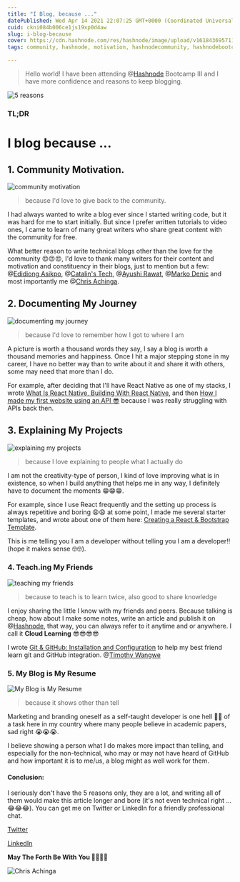 ```yaml
---
title: "I Blog, because ..."
datePublished: Wed Apr 14 2021 22:07:25 GMT+0000 (Coordinated Universal Time)
cuid: ckni084b006ce1js19xp0d4aw
slug: i-blog-because
cover: https://cdn.hashnode.com/res/hashnode/image/upload/v1618436957116/G-UXldF_0.png
tags: community, hashnode, motivation, hashnodecommunity, hashnodebootcamp

---
```


>Hello world! I have been attending @[Hashnode](@hashnode) Bootcamp III and I have more confidence and reasons to keep blogging.


![5 reasons](https://cdn.hashnode.com/res/hashnode/image/upload/v1618437603915/9WlbdEf4r.png)

### TL;DR 

# I blog because ...

## 1. Community Motivation.


![community motivation](https://cdn.hashnode.com/res/hashnode/image/upload/v1618437645906/0OaI-MxQo.png)

>because I'd love to give back to the community.

I had always wanted to write a blog ever since I started writing code, but it was hard for me to start initially. But since I prefer written tutorials to video ones, I came to learn of many great writers who share great content with the community for free.

What better reason to write technical blogs other than the love for the community 😍😍😍, I'd love to thank many writers for their content and motivation and constituency in their blogs, just to mention but a few: @[Edidiong Asikpo](@didicodes), @[Catalin's Tech](@Catalinpit), @[Ayushi Rawat](@ayushi7rawat), @[Marko Denic](@denic) and most importantly me @[Chris Achinga](@chrisdevcode).

## 2. Documenting My Journey

![documenting my journey](https://cdn.hashnode.com/res/hashnode/image/upload/v1618437725249/uHV5dHHLX.png)

>because I'd love to remember how I got to where I am

A picture is worth a thousand words they say, I say a blog is worth a thousand memories and happiness. Once I hit a major stepping stone in my career, I have no better way than to write about it and share it with others, some may need that more than I do. 

For example, after deciding that I'll have React Native as one of my stacks, I wrote [What Is React Native, Building With React Native](https://chrisdev.hashnode.dev/what-is-react-native-building-with-react-native), and then [How I made my first website using an API 😎](https://chrisdev.hashnode.dev/how-i-made-my-first-website-using-an-api) because I was really struggling with APIs back then.

## 3. Explaining My Projects

![explaining my projects](https://cdn.hashnode.com/res/hashnode/image/upload/v1618437765685/CXG5cbRf0.png)

>because I love explaining to people what I actually do

I am not the creativity-type of person, I kind of love improving what is in existence, so when I build anything that helps me in any way, I definitely have to document the moments 😁😁😁.

For example, since I use React frequently and the setting up process is always repetitive and boring 😩😩 at some point, I made me several starter templates, and wrote about one of them here: [Creating a React & Bootstrap Template](https://chrisdev.hashnode.dev/creating-a-react-and-bootstrap-template). 

This is me telling you I am a developer without telling you I am a developer!! (hope it makes sense 🤓🤓).

### 4. Teach.ing My Friends

![teaching my friends](https://cdn.hashnode.com/res/hashnode/image/upload/v1618437816599/jieCujB58.png)

>because to teach is to learn twice, also good to share knowledge

I enjoy sharing the little I know with my friends and peers. Because talking is cheap, how about I make some notes, write an article and publish it on @[Hashnode](@hashnode), that way, you can always refer to it anytime and or anywhere. I call it **Cloud Learning** 😎😎😎😎

I wrote [Git & GitHub: Installation and Configuration](https://chrisdev.hashnode.dev/git-and-github-installation-and-configuration) to help my best friend learn git and GitHub integration. @[Timothy Wangwe](@Wwangwe)

### 5. My Blog is My Resume

![My Blog is My Resume](https://cdn.hashnode.com/res/hashnode/image/upload/v1618437872367/l1MNfCPXI.png)

>because it shows other than tell

Marketing and branding oneself as a self-taught developer is one hell 😬😬 of a task here in my country where many people believe in academic papers, sad right 😭😭😭.

I believe showing a person what I do makes more impact than telling, and especially for the non-technical, who may or may not have heard of GitHub and how important it is to me/us, a blog might as well work for them.


#### Conclusion: 

I seriously don't have the 5 reasons only, they are a lot, and writing all of them would make this article longer and bore (it's not even technical right ... 😂😂😂). You can get me on Twitter or LinkedIn for a friendly professional chat.

[Twitter](https://twitter.com/achinga_chris)

[LinkedIn](https://www.linkedin.com/in/chris-achinga-001/)

**May The Forth Be With You 🖖🖖🖖🖖**


![Chris Achinga](https://cdn.hashnode.com/res/hashnode/image/upload/v1618437901879/IsOi-Ycwh.png)


